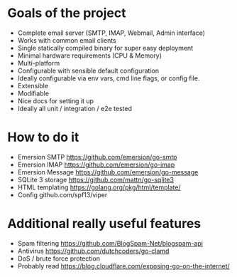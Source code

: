 Goals of the project
====================
* Complete email server (SMTP, IMAP, Webmail, Admin interface)
* Works with common email clients
* Single statically compiled binary for super easy deployment
* Minimal hardware requirements (CPU & Memory)
* Multi-platform
* Configurable with sensible default configuration
* Ideally configurable via env vars, cmd line flags, or config file.
* Extensible 
* Modifiable
* Nice docs for setting it up
* Ideally all unit / integration / e2e tested

How to do it
============
* Emersion SMTP https://github.com/emersion/go-smtp
* Emersion IMAP https://github.com/emersion/go-imap
* Emersion Message https://github.com/emersion/go-message
* SQLite 3 storage https://github.com/mattn/go-sqlite3
* HTML templating https://golang.org/pkg/html/template/
* Config github.com/spf13/viper

Additional really useful features
=================================
* Spam filtering https://github.com/BlogSpam-Net/blogspam-api
* Antivirus https://github.com/dutchcoders/go-clamd
* DoS / brute force protection
* Probably read https://blog.cloudflare.com/exposing-go-on-the-internet/